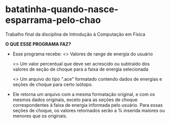 # batatinha-quando-nasce-esparrama-pelo-chao

Trabalho final da disciplina de Introdução à Computação em Física


**O QUE ESSE PROGRAMA FAZ?**

*   Esse programa recebe:
      <> Valores de range de energia do usuário
      
      <> Um valor percentual que deve ser acrescido ou subtraído dos valores de seção de choque para a faixa de energia selecionada
      
      <> Um arquivo do tipo ".ace" formatado contendo dados de energias e seções de choque para certo isótopo.

*   Ele retorna um arquivo com a mesma formatação original, e com os mesmos dados originais, exceto para as seções de choque correspondentes à faixa de energia informada pelo usuário. Para essas seções de choque, os valores retornados serão a % inserida maiores ou menores que os originais.
